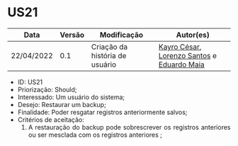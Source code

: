 # US21


|Data | Versão | Modificação | Autor(es)|
| -- | -- | -- | -- |
| 22/04/2022 | 0.1 | Criação da história de usuário | [Kayro César](https://github.com/kayrocesar), [Lorenzo Santos](https://github.com/kayrocesar) e [Eduardo Maia](https://github.com/eduardomr) |


<ul>
<li> ID: US21</li>
<li>Priorização: Should;</li>
<li>Interessado: Um usuário do sistema;</li>
<li>Desejo: Restaurar um backup;</li>
<li>Finalidade: Poder resgatar registros anteriormente salvos;</li>
<li align="justify"> Critérios de aceitação:
    <ol>
    <li>A restauração do backup pode sobrescrever os registros anteriores ou ser mesclada com os registros anteriores ;</li>
    </ol>

</li>